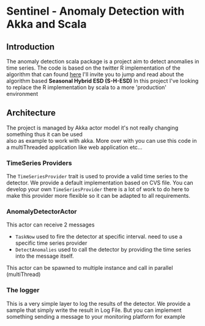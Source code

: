 # Sentinel - Anomaly Detection with Akka and Scala  

## Introduction
The anomaly detection scala package is a project aim to detect anomalies in time series. 
The code is based on the twitter R implementation of the algorithm that can 
found [here](https://github.com/twitter/AnomalyDetection)
I'll invite you to jump and read about the algorithm based **Seasonal Hybrid ESD (S-H-ESD)** 
In this project I've looking to replace the R implementation by scala to a more 'production' 
environment

## Architecture
The project is managed by Akka actor model it's not really changing something thus it can be used   
also as example to work with akka. More over with you can use this code in a multiThreaded application like 
web application etc... 

### TimeSeries Providers
 The `TimeSeriesProvider` trait is used to provide a valid time series to the detector. 
 We provide a default implementation based on CVS file. You can develop your own `TimeSeriesProvider` 
 there is a lot of work to do here to make this provider more flexible 
 so it can be adapted to all requirements.
  
### AnomalyDetectorActor
This actor can receive 2 messages
 * `TaskNow` used to fire the detector at specific interval. need to use a specific time series provider
 * `DetectAnomalies` used to call the detector by providing the time series into the message itself.
 
 This actor can be spawned to multiple instance and call in parallel (multiThread)  
 
### The logger
This is a very simple layer to log the results of the detector. We provide a sample that simply write 
the result in Log File. But you can implement something sending a message to your monitoring platform
 for example
 
 
  
  